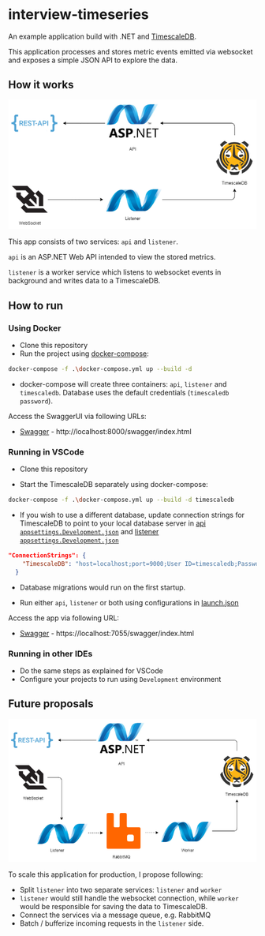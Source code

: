 # interview-timeseries

An example application build with .NET and [TimescaleDB](https://www.timescale.com/).

This application processes and stores metric events emitted via websocket and exposes a simple JSON API to explore the data. 

## How it works

![architecture](img/arch.png)

This app consists of two services: `api` and `listener`. 

`api` is an ASP.NET Web API intended to view the stored metrics.

`listener` is a worker service which listens to websocket events in background and writes data to a TimescaleDB.

## How to run

### Using Docker

- Clone this repository
- Run the project using [docker-compose](docker-compose.yml):
```bash
docker-compose -f .\docker-compose.yml up --build -d
```
- docker-compose will create three containers: ```api```, ```listener``` and ```timescaledb```. Database uses the default  credentials (```timescaledb password```).

Access the SwaggerUI via following URLs:
- [Swagger](http://localhost:8000/swagger/index.html) - http://localhost:8000/swagger/index.html

### Running in VSCode

- Clone this repository

- Start the TimescaleDB separately using docker-compose:
```bash
docker-compose -f .\docker-compose.yml up --build -d timescaledb
```

- If you wish to use a different database, update connection strings for TimescaleDB to point to your local database server in [api ```appsettings.Development.json```](src\api\TimeSeriesStorage.Api\appsettings.Development.json) and [listener ```appsettings.Development.json```](src\api\TimeSeriesStorage.Api\appsettings.Development.json)
```json
"ConnectionStrings": {
    "TimescaleDB": "host=localhost;port=9000;User ID=timescaledb;Password=password;Database=timeseriesstorage;"
  }
```
- Database migrations would run on the first startup. 

- Run either ```api```, ```listener``` or both using configurations in 
[launch.json](.vscode\launch.json)

Access the app via following URL:
- [Swagger](https://localhost:7055/swagger/index.html) - https://localhost:7055/swagger/index.html

### Running in other IDEs

- Do the same steps as explained for VSCode
- Configure your projects to run using ```Development``` environment

## Future proposals

![architecture proposal](img/arch_proposal.png)

To scale this application for production, I propose following: 
- Split `listener` into two separate services: `listener` and `worker`
- `listener` would still handle the websocket connection, while `worker` would be responsible for saving the data to TimescaleDB.
- Connect the services via a message queue, e.g. RabbitMQ
- Batch / bufferize incoming requests in the `listener` side.
